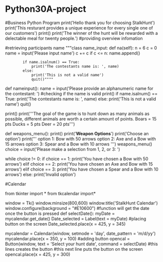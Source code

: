 # Python30A-project
#Business Python Program
print('Hello thank you for choosing StalkHunt')
print('This resturant provides a unique experience for every single one of our customers')
print()
print('The winner of the hunt will be rewarded with a delectable meal for twenty people.')
#providing overview infomation

#retrieving participants name
"""class name_input:
    def na(self):
        n = 6
        c = 0
        name = input('Please input name')
        c += c
        if c <= n:
            name.append()
    
        
            if name.isalnum() == True:
                print('The contestants name is: ', name)
            else:
                print('This is not a valid name')
                quit()""""


def nameinput():
    name = input('Please provide an alphanumeric name for the contestant: ')
    #checking if the name is valid
    print()
    if name.isalnum() == True:
        print('The contestants name is: ', name)
    else:
        print('This is not a valid name')
        quit()
        
print()
print('''The goal of the game is to hunt down as many animals as possible,
different animals are worth a certain amount of points.
Boars = 15 pts
Ducks = 5  pts
Deer  = 20 pts''')


def weapons_menu():
    print()
    print('**********Weapon Options**********')
    print('Choose an option')
    print('''
            option 1: Bow with 50 arrows
            option 2: Axe and a Bow with 15 arrows
            option 3: Spear and a Bow with 10 arrows
            ''')
weapons_menu()
choice = input('Please make a selection from 1, 2, or 3: ')

while choice != 0:
    if choice == 1:
        print('You have chosen a Bow with 50 arrows')
    elif choice == 2:
        print('You have chosen an Axe and Bow with 15 arrows')
    elif choice == 3:
        print('You have chosen a Spear and a Bow with 10 arrows')
    else:
        print('Invalid option')

#Calendar

from tkinter import *
from tkcalendar import*

window = Tk()
window.minsize(800,600)
window.title('StalkHunt Calendar')
window.configure(background = "#E10600")
#function will get the date once the button is pressed
def selectDate():
    myDate = mycalendar.get_date()
    Date_selected = Label(text = myDate)
    #placing button on the screen
    Date_selected.place(x = 425, y = 345)
    

mycalendar = Calendar(window, setmode = 'day', date_pattern = 'm/d/yy')
mycalendar.place(x = 350, y = 100)
#adding button
opencal = Button(window, text = 'Select your hunt date', command = selectDate) #this lines creates the button
#this next line puts the button on the screen
opencal.place(x = 425, y = 300)
